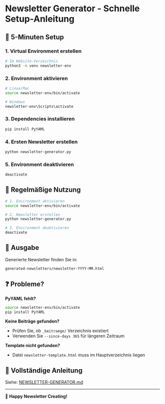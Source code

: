 # Newsletter Generator - Schnelle Setup-Anleitung

## 🚀 5-Minuten Setup

### 1. Virtual Environment erstellen
```bash
# Im Website-Verzeichnis
python3 -m venv newsletter-env
```

### 2. Environment aktivieren
```bash
# Linux/Mac
source newsletter-env/bin/activate

# Windows
newsletter-env\Scripts\activate
```

### 3. Dependencies installieren
```bash
pip install PyYAML
```

### 4. Ersten Newsletter erstellen
```bash
python newsletter-generator.py
```

### 5. Environment deaktivieren
```bash
deactivate
```

## 📧 Regelmäßige Nutzung

```bash
# 1. Environment aktivieren
source newsletter-env/bin/activate

# 2. Newsletter erstellen
python newsletter-generator.py

# 3. Environment deaktivieren  
deactivate
```

## 📁 Ausgabe

Generierte Newsletter finden Sie in:
```
generated-newsletters/newsletter-YYYY-MM.html
```

## ❓ Probleme?

**PyYAML fehlt?**
```bash
source newsletter-env/bin/activate
pip install PyYAML
```

**Keine Beiträge gefunden?**
- Prüfen Sie, ob `_beitraege/` Verzeichnis existiert
- Verwenden Sie `--since-days 365` für längeren Zeitraum

**Template nicht gefunden?**
- Datei `newsletter-template.html` muss im Hauptverzeichnis liegen

## 📖 Vollständige Anleitung

Siehe: [NEWSLETTER-GENERATOR.md](NEWSLETTER-GENERATOR.md)

---

🎉 **Happy Newsletter Creating!**
